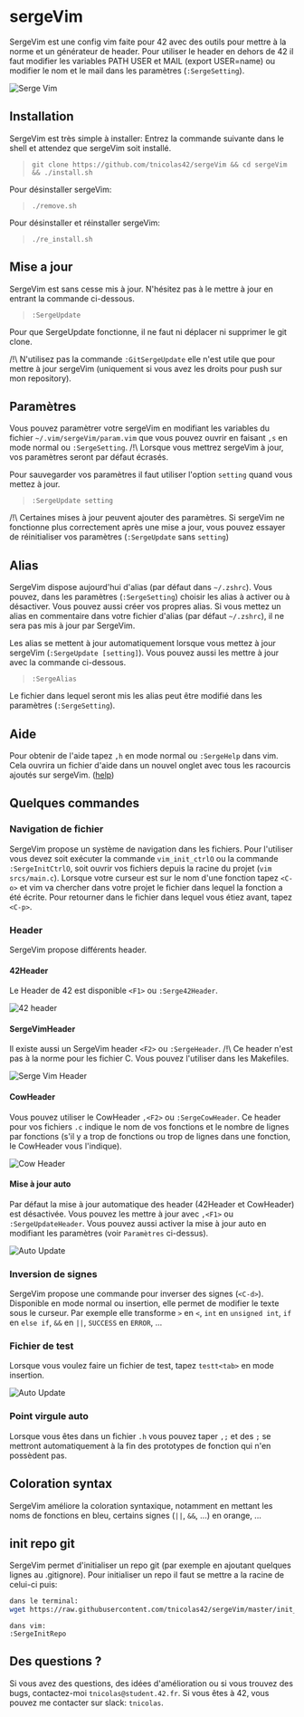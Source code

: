 # sergeVim
SergeVim est une config vim faite pour 42 avec des outils pour mettre à la norme et un générateur de header.
Pour utiliser le header en dehors de 42 il faut modifier les variables PATH USER et MAIL (export USER=name) ou modifier le nom et le mail dans les paramètres (`:SergeSetting`).

![Serge Vim](https://github.com/tnicolas42/sergeVim/raw/master/img/SergeVim.png)

## Installation
SergeVim est très simple à installer:
Entrez la commande suivante dans le shell et attendez que sergeVim soit installé.
>`git clone https://github.com/tnicolas42/sergeVim && cd sergeVim && ./install.sh`

Pour désinstaller sergeVim:
>`./remove.sh`

Pour désinstaller et réinstaller sergeVim:
>`./re_install.sh`

## Mise a jour
SergeVim est sans cesse mis à jour. N'hésitez pas à le mettre à jour en entrant la commande ci-dessous.
>`:SergeUpdate`

Pour que SergeUpdate fonctionne, il ne faut ni déplacer ni supprimer le git clone.

/!\ N'utilisez pas la commande `:GitSergeUpdate` elle n'est utile que pour mettre à jour sergeVim (uniquement si vous avez les droits pour push sur mon repository).

## Paramètres
Vous pouvez paramètrer votre sergeVim en modifiant les variables du fichier `~/.vim/sergeVim/param.vim` que vous pouvez ouvrir en faisant `,s` en mode normal ou `:SergeSetting`. /!\ Lorsque vous mettrez sergeVim à jour, vos paramètres seront par défaut écrasés.

Pour sauvegarder vos paramètres il faut utiliser l'option `setting` quand vous mettez à jour.
>`:SergeUpdate setting`

/!\ Certaines mises à jour peuvent ajouter des paramètres. Si sergeVim ne fonctionne plus correctement après une mise a jour, vous pouvez essayer de réinitialiser vos paramètres (`:SergeUpdate` sans `setting`) 

## Alias
SergeVim dispose aujourd'hui d'alias (par défaut dans `~/.zshrc`). Vous pouvez, dans les paramètres (`:SergeSetting`) choisir les alias à activer ou à désactiver. Vous pouvez aussi créer vos propres alias. Si vous mettez un alias en commentaire dans votre fichier d'alias (par défaut `~/.zshrc`), il ne sera pas mis à jour par SergeVim.

Les alias se mettent à jour automatiquement lorsque vous mettez à jour sergeVim (`:SergeUpdate [setting]`). Vous pouvez aussi les mettre à jour avec la commande ci-dessous.
>`:SergeAlias`

Le fichier dans lequel seront mis les alias peut être modifié dans les paramètres (`:SergeSetting`).

## Aide
Pour obtenir de l'aide tapez `,h` en mode normal ou `:SergeHelp` dans vim. Cela ouvrira un fichier d'aide dans un nouvel onglet avec tous les racourcis ajoutés sur sergeVim. ([help](https://github.com/tnicolas42/sergeVim/blob/master/sergeVim/sergeVim_help.vim))

## Quelques commandes
### Navigation de fichier
SergeVim propose un système de navigation dans les fichiers. Pour l'utiliser vous devez soit exécuter la commande `vim_init_ctrlO` ou la commande `:SergeInitCtrlO`, soit ouvrir vos fichiers depuis la racine du projet (`vim srcs/main.c`). Lorsque votre curseur est sur le nom d'une fonction tapez `<C-o>` et vim va chercher dans votre projet le fichier dans lequel la fonction a été écrite. Pour retourner dans le fichier dans lequel vous étiez avant, tapez `<C-p>`.
### Header
SergeVim propose différents header.
#### 42Header
Le Header de 42 est disponible `<F1>` ou `:Serge42Header`.

![42 header](https://github.com/tnicolas42/sergeVim/raw/master/img/42Header.png)
#### SergeVimHeader
Il existe aussi un SergeVim header `<F2>` ou `:SergeHeader`. /!\ Ce header n'est pas à la norme pour les fichier C. Vous pouvez l'utiliser dans les Makefiles.

![Serge Vim Header](https://github.com/tnicolas42/sergeVim/raw/master/img/SergeVimHeader.png)
#### CowHeader
Vous pouvez utiliser le CowHeader `,<F2>` ou `:SergeCowHeader`. Ce header pour vos fichiers `.c` indique le nom de vos fonctions et le nombre de lignes par fonctions (s'il y a trop de fonctions ou trop de lignes dans une fonction, le CowHeader vous l'indique).

![Cow Header](https://github.com/tnicolas42/sergeVim/raw/master/img/SergeCowHeader.png)
#### Mise à jour auto
Par défaut la mise à jour automatique des header (42Header et CowHeader) est désactivée. Vous pouvez les mettre à jour avec `,<F1>` ou `:SergeUpdateHeader`. Vous pouvez aussi activer la mise à jour auto en modifiant les paramètres (voir `Paramètres` ci-dessus).

![Auto Update](https://github.com/tnicolas42/sergeVim/raw/master/img/autoUpdate.png)
### Inversion de signes
SergeVim propose une commande pour inverser des signes (`<C-d>`). Disponible en mode normal ou insertion, elle permet de modifier le texte sous le curseur. Par exemple elle transforme `>` en `<`, `int` en `unsigned int`, `if` en `else if`, `&&` en `||`, `SUCCESS` en `ERROR`, ...
### Fichier de test
Lorsque vous voulez faire un fichier de test, tapez `testt<tab>` en mode insertion.

![Auto Update](https://github.com/tnicolas42/sergeVim/raw/master/img/testt.png)
### Point virgule auto
Lorsque vous êtes dans un fichier `.h` vous pouvez taper `,;` et des `;` se mettront automatiquement à la fin des prototypes de fonction qui n'en possèdent pas.

## Coloration syntax
SergeVim améliore la coloration syntaxique, notamment en mettant les noms de fonctions en bleu, certains signes (`||`, `&&`, ...) en orange, ...

## init repo git
SergeVim permet d'initialiser un repo git (par exemple en ajoutant quelques lignes au .gitignore).
Pour initialiser un repo il faut se mettre a la racine de celui-ci puis:
```sh
dans le terminal:
wget https://raw.githubusercontent.com/tnicolas42/sergeVim/master/init_repo.sh && sh init_repo.sh && rm init_repo.sh
```
```
dans vim:
:SergeInitRepo
```

## Des questions ?
Si vous avez des questions, des idées d'amélioration ou si vous trouvez des bugs, contactez-moi `tnicolas@student.42.fr`.
Si vous êtes à 42, vous pouvez me contacter sur slack: `tnicolas`.
